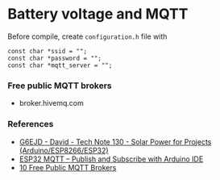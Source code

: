 # Battery voltage and MQTT

Before compile, create `configuration.h` file with

    const char *ssid = "";
    const char *password = "";
    const char *mqtt_server = "";

### Free public MQTT brokers

* broker.hivemq.com

### References

* [G6EJD - David - Tech Note 130 - Solar Power for Projects (Arduino/ESP8266/ESP32)](https://www.youtube.com/watch?v=gcbzdtRmYrM)
* [ESP32 MQTT – Publish and Subscribe with Arduino IDE](https://randomnerdtutorials.com/esp32-mqtt-publish-subscribe-arduino-ide/)
* [10 Free Public MQTT Brokers](https://mntolia.com/10-free-public-private-mqtt-brokers-for-testing-prototyping/)

